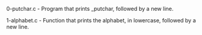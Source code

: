 0-putchar.c - Program that prints _putchar, followed by a new line.

1-alphabet.c - Function that prints the alphabet, in lowercase, followed by a new line.
